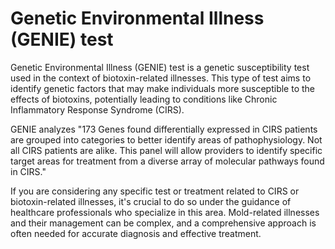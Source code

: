 [//]: # (source: ?)
[//]: # (abbr: GENIE)
[//]: # (tags: genetics tests)

# Genetic Environmental Illness (GENIE) test

Genetic Environmental Illness (GENIE) test is a genetic susceptibility test used in the context of biotoxin-related illnesses. This type of test aims to identify genetic factors that may make individuals more susceptible to the effects of biotoxins, potentially leading to conditions like Chronic Inflammatory Response Syndrome (CIRS).

GENIE analyzes "173 Genes found differentially expressed in CIRS patients are grouped into categories to better identify areas of pathophysiology. Not all CIRS patients are alike. This panel will allow providers to identify specific target areas for treatment from a diverse array of molecular pathways found in CIRS."

If you are considering any specific test or treatment related to CIRS or biotoxin-related illnesses, it's crucial to do so under the guidance of healthcare professionals who specialize in this area. Mold-related illnesses and their management can be complex, and a comprehensive approach is often needed for accurate diagnosis and effective treatment.